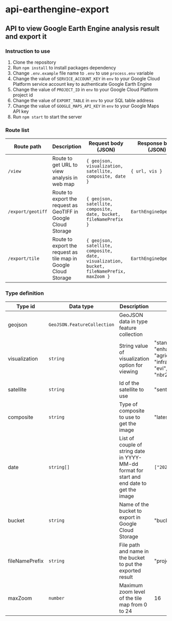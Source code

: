 # api-earthengine-export

## API to view Google Earth Engine analysis result and export it

### Instruction to use

1. Clone the repository
2. Run `npm install` to install packages dependency
3. Change `.env.example` file name to `.env` to use `process.env` variable
4. Change the value of `SERVICE_ACCOUNT_KEY` in `env` to your Google Cloud Platform service account key to authenticate Google Earth Engine
5. Change the value of `PROJECT_ID` in `env` to your Google Cloud Platform project id
6. Change the value of `EXPORT_TABLE` in `env` to your SQL table address
7. Change the value of `GOOGLE_MAPS_API_KEY` in `env` to your Google Maps API key
8. Run `npm start` to start the server

### Route list

| Route path        | Description                                                     | Request body (JSON)                                                                       | Response body (JSON)   |
| ----------------- | --------------------------------------------------------------- | ----------------------------------------------------------------------------------------- | ---------------------- |
| `/view`           | Route to get URL to view analysis in web map                    | `{ geojson, visualization, satellite, composite, date }`                                  | `{ url, vis }`         |
| `/export/geotiff` | Route to export the request as GeoTIFF in Google Cloud Storage  | `{ geojson, satellite, composite, date, bucket, fileNamePrefix }`                         | `EarthEngineOperation` |
| `/export/tile`    | Route to export the request as tile map in Google Cloud Storage | `{ geojson, satellite, composite, date, visualization, bucket, fileNamePrefix, maxZoom }` | `EarthEngineOperation` |

### Type definition

| Type id        | Data type                   | Description                                                                                | Value list or example                                                                                                                                           |
| -------------- | --------------------------- | ------------------------------------------------------------------------------------------ | --------------------------------------------------------------------------------------------------------------------------------------------------------------- |
| geojson        | `GeoJSON.FeatureCollection` | GeoJSON data in type feature collection                                                    |                                                                                                                                                                 |
| visualization  | `string`                    | String value of visualization option for viewing                                           | "standard_false_color", "enhanced_true_color", "agriculture_false_color", "infrared_false_color", "ndvi", "savi", "evi", "ndwi", "mndwi", "ndmi", "nbr", "nbr2" |
| satellite      | `string`                    | Id of the satellite to use                                                                 | "sentinel-2", "landsat"                                                                                                                                         |
| composite      | `string`                    | Type of composite to use to get the image                                                  | "latest", "cloudless", "median"                                                                                                                                 |
| date           | `string[]`                  | List of couple of string date in YYYY-MM-dd format for start and end date to get the image | `["2023-01-01", "2023-12-31"]`                                                                                                                                  |
| bucket         | `string`                    | Name of the bucket to export in Google Cloud Storage                                       | "bucket-01"                                                                                                                                                     |
| fileNamePrefix | `string`                    | File path and name in the bucket to put the exported result                                | "project_abc/data/data_sentinel_new"                                                                                                                            |
| maxZoom        | `number`                    | Maximum zoom level of the tile map from 0 to 24                                            | 16                                                                                                                                                              |
